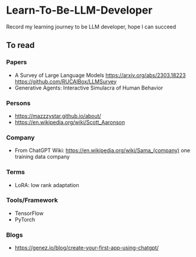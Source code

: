 # Learn-To-Be-LLM-Developer
Record my learning journey to be LLM developer, hope I can succeed

## To read
### Papers
- A Survey of Large Language Models
https://arxiv.org/abs/2303.18223
https://github.com/RUCAIBox/LLMSurvey
- Generative Agents: Interactive Simulacra of Human Behavior

### Persons
- https://mazzzystar.github.io/about/
- https://en.wikipedia.org/wiki/Scott_Aaronson

### Company
- From ChatGPT Wiki: https://en.wikipedia.org/wiki/Sama_(company) one training data company

### Terms
- LoRA: low rank adaptation

### Tools/Framework
- TensorFlow
- PyTorch

### Blogs
- https://genez.io/blog/create-your-first-app-using-chatgpt/
